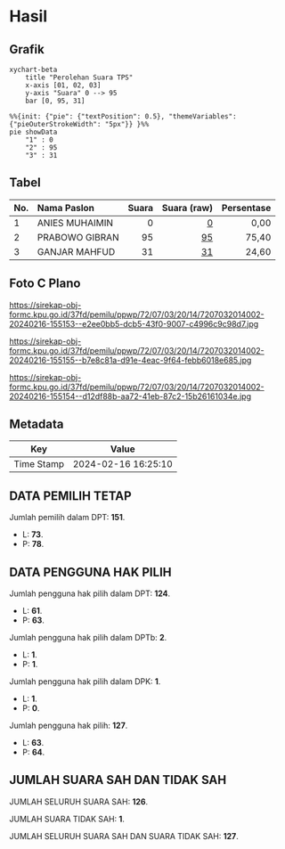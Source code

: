# Hasil

## Grafik

```mermaid
xychart-beta
    title "Perolehan Suara TPS"
    x-axis [01, 02, 03]
    y-axis "Suara" 0 --> 95
    bar [0, 95, 31]
```

```mermaid
%%{init: {"pie": {"textPosition": 0.5}, "themeVariables": {"pieOuterStrokeWidth": "5px"}} }%%
pie showData
    "1" : 0
    "2" : 95
    "3" : 31
```

## Tabel

| No. | Nama Paslon    | Suara | Suara (raw) | Persentase |
|:--- |:-------------- | -----:| -----------:| ----------:|
| 1   | ANIES MUHAIMIN | 0     | [0][p-1]    | 0,00       |
| 2   | PRABOWO GIBRAN | 95    | [95][p-2]   | 75,40      |
| 3   | GANJAR MAHFUD  | 31    | [31][p-3]   | 24,60      |


[p-1]: https://github.com/gigit-pemilu/pemilu-2024-72-sulawesi-tengah/blob/main/pilpres/hitung-suara/sub/72-sulawesi-tengah/sub/07-banggai-kepulauan/sub/03-totikum/sub/2014-tone/sub/002-tps/sub/paslon-1.txt
[p-2]: https://github.com/gigit-pemilu/pemilu-2024-72-sulawesi-tengah/blob/main/pilpres/hitung-suara/sub/72-sulawesi-tengah/sub/07-banggai-kepulauan/sub/03-totikum/sub/2014-tone/sub/002-tps/sub/paslon-2.txt
[p-3]: https://github.com/gigit-pemilu/pemilu-2024-72-sulawesi-tengah/blob/main/pilpres/hitung-suara/sub/72-sulawesi-tengah/sub/07-banggai-kepulauan/sub/03-totikum/sub/2014-tone/sub/002-tps/sub/paslon-3.txt

## Foto C Plano

https://sirekap-obj-formc.kpu.go.id/37fd/pemilu/ppwp/72/07/03/20/14/7207032014002-20240216-155153--e2ee0bb5-dcb5-43f0-9007-c4996c9c98d7.jpg

https://sirekap-obj-formc.kpu.go.id/37fd/pemilu/ppwp/72/07/03/20/14/7207032014002-20240216-155155--b7e8c81a-d91e-4eac-9f64-febb6018e685.jpg

https://sirekap-obj-formc.kpu.go.id/37fd/pemilu/ppwp/72/07/03/20/14/7207032014002-20240216-155154--d12df88b-aa72-41eb-87c2-15b26161034e.jpg


## Metadata

| Key        | Value               |
| ---------- | ------------------- |
| Time Stamp | 2024-02-16 16:25:10 |


## DATA PEMILIH TETAP

Jumlah pemilih dalam DPT: **151**.
 * L: **73**.
 * P: **78**.

## DATA PENGGUNA HAK PILIH

Jumlah pengguna hak pilih dalam DPT: **124**.
 * L: **61**.
 * P: **63**.

Jumlah pengguna hak pilih dalam DPTb: **2**.
 * L: **1**.
 * P: **1**.

Jumlah pengguna hak pilih dalam DPK: **1**.
 * L: **1**.
 * P: **0**.

Jumlah pengguna hak pilih: **127**.
 * L: **63**.
 * P: **64**.

## JUMLAH SUARA SAH DAN TIDAK SAH

JUMLAH SELURUH SUARA SAH: **126**.

JUMLAH SUARA TIDAK SAH: **1**.

JUMLAH SELURUH SUARA SAH DAN SUARA TIDAK SAH: **127**.



